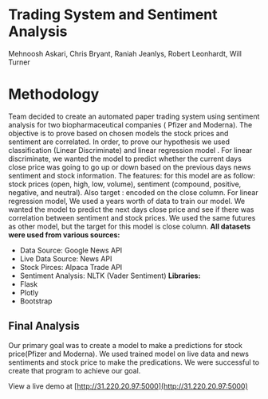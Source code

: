 # Trading System and Sentiment Analysis
Mehnoosh Askari, Chris Bryant, Raniah Jeanlys, Robert Leonhardt, Will Turner
# Methodology
Team decided to create an automated paper trading system using sentiment analysis for two biopharmaceutical companies ( Pfizer and Moderna). The objective is to prove based on chosen models the stock prices and sentiment are correlated. In order, to prove our hypothesis we used  classification (Linear Discriminate) and linear regression model . For linear discriminate, we wanted the model to predict whether the current days close price was going to go up or down based on the previous days news sentiment and stock information. The features: for this model are as follow: stock prices (open, high, low, volume), sentiment (compound, positive, negative, and neutral). Also target : encoded on the close column. 
For linear regression model, We used a years worth of data to train our model. We wanted the model to predict the next days close price and see if there was correlation between sentiment and stock prices. We used the same futures as other model, but the target for this model is close column. 
**All datasets were used from various sources:**
- Data Source: Google News API
- Live Data Source: News API
- Stock Pirces: Alpaca Trade API
- Sentiment Analysis: NLTK (Vader Sentiment)
**Libraries:**
- Flask
- Plotly
- Bootstrap
## Final Analysis
Our primary goal was to create a model to make a predictions for stock price(Pfizer and Moderna). We used trained model on live data and news sentiments and stock price to make the predications. We were successful to create that program to achieve our goal. 

View a live demo at [http://31.220.20.97:5000](http://31.220.20.97:5000)
